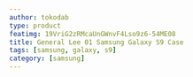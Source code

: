 ```yaml
---
author: tokodab
type: product
featimg: 19VriG2zRMcaUnGWnvF4Lso9z6-54ME08
title: General Lee 01 Samsung Galaxy S9 Case
tags: [samsung, galaxy, s9]
category: [samsung]
---
```

